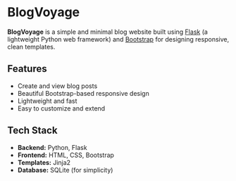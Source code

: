 # BlogVoyage

**BlogVoyage** is a simple and minimal blog website built using [Flask](https://flask.palletsprojects.com/) (a lightweight Python web framework) and [Bootstrap](https://getbootstrap.com/) for designing responsive, clean templates.

## Features

- Create and view blog posts
- Beautiful Bootstrap-based responsive design
- Lightweight and fast
- Easy to customize and extend

## Tech Stack

- **Backend:** Python, Flask
- **Frontend:** HTML, CSS, Bootstrap
- **Templates:** Jinja2
- **Database:** SQLite (for simplicity)
